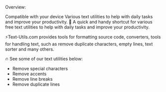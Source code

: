 Overview:

Compatible with your device
Various text utilities to help with daily tasks and improve your productivity.
🚀 A quick and handy shortcut for various free text utilities to help with daily tasks and improve your productivity.  

⚡Text-Utils.com provides tools for formatting source code, converters, tools for handling text, such as remove duplicate characters, empty lines, text sorter and many others. 

🔥 See some of our text utilities below:

- Remove special characters 
- Remove accents
- Remove line breaks
- Remove duplicate lines
